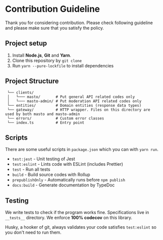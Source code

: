 # Contribution Guideline
Thank you for considering contribution. Please check following guideline and please make sure that you satisfy the policy.

## Project setup
1. Install **Node.js**, **Git** and **Yarn**.
2. Clone this repository by `git clone`
3. Run `yarn --pure-lockfile` to install dependencies

## Project Structure
```
 └── clients/
 │   └─── masto/       # Put general API related codes only
 │   └─── masto-admin/ # Put moderation API related codes only
 └── entities/         # Domain entities (response data types)
 └── gateway/          # HTTP wrapper. Files on this directory are used by both masto and masto-admin
 └── errors/           # Custom error classes
 └── index.ts          # Entry point
```

## Scripts
There are some useful scripts in `package.json` which you can with `yarn run`.
- `test:jest`      - Unit testing of Jest
- `test:eslint`    - Lints code with ESLint (includes Prettier)
- `test`           - Run all tests
- `build`          - Build source codes with Rollup
- `prepublishOnly` - Automatically runs before `npm publish`
- `docs:build`     - Generate documentation by TypeDoc

## Testing
We write tests to check if the program works fine. Specifications live in `__tests__` directory. We enforce **100% codecov** on this library.

Husky, a hooker of git, always validates your code satisfies `test:eslint` so you don't need to run them.
